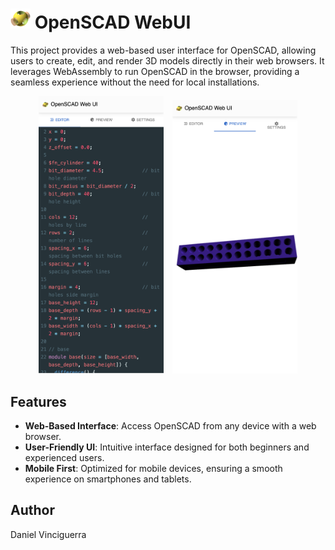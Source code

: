 # <img src="./public/icons/openscad-48.png" width="32" /> OpenSCAD WebUI

This project provides a web-based user interface for OpenSCAD, allowing users to create, edit, and render 3D models
directly in their web browsers. It leverages WebAssembly to run OpenSCAD in the browser, providing a seamless experience
without the need for local installations.

<div align="center">
  <img src="./screenshot.png" width="200" style="margin-right: 10px" />
  <img src="./screenshot2.png" width="200" />
</div>

## Features

- **Web-Based Interface**: Access OpenSCAD from any device with a web browser.
- **User-Friendly UI**: Intuitive interface designed for both beginners and experienced users.
- **Mobile First**: Optimized for mobile devices, ensuring a smooth experience on smartphones and tablets.

## Author

Daniel Vinciguerra

